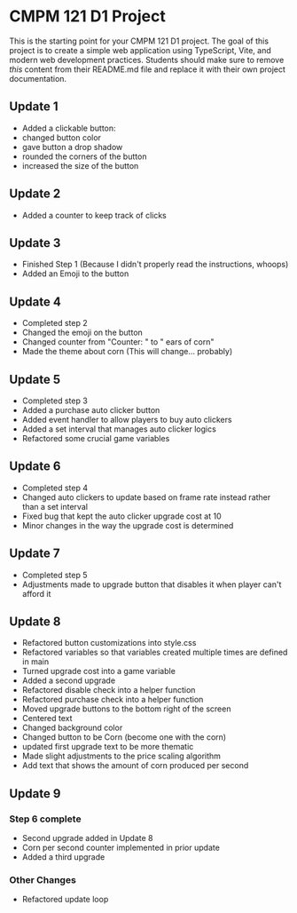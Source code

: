 # CMPM 121 D1 Project

This is the starting point for your CMPM 121 D1 project. The goal of this project is to create a simple web application using TypeScript, Vite, and modern web development practices. Students should make sure to remove _this_ content from their README.md file and replace it with their own project documentation.

## Update 1

- Added a clickable button:
- changed button color
- gave button a drop shadow
- rounded the corners of the button
- increased the size of the button

## Update 2

- Added a counter to keep track of clicks

## Update 3

- Finished Step 1 (Because I didn't properly read the instructions, whoops)
- Added an Emoji to the button

## Update 4

- Completed step 2
- Changed the emoji on the button
- Changed counter from "Counter: " to " ears of corn"
- Made the theme about corn (This will change... probably)

## Update 5

- Completed step 3
- Added a purchase auto clicker button
- Added event handler to allow players to buy auto clickers
- Added a set interval that manages auto clicker logics
- Refactored some crucial game variables

## Update 6

- Completed step 4
- Changed auto clickers to update based on frame rate instead rather than a set interval
- Fixed bug that kept the auto clicker upgrade cost at 10
- Minor changes in the way the upgrade cost is determined

## Update 7

- Completed step 5
- Adjustments made to upgrade button that disables it when player can't afford it

## Update 8

- Refactored button customizations into style.css
- Refactored variables so that variables created multiple times are defined in main
- Turned upgrade cost into a game variable
- Added a second upgrade
- Refactored disable check into a helper function
- Refactored purchase check into a helper function
- Moved upgrade buttons to the bottom right of the screen
- Centered text
- Changed background color
- Changed button to be Corn (become one with the corn)
- updated first upgrade text to be more thematic
- Made slight adjustments to the price scaling algorithm
- Add text that shows the amount of corn produced per second

## Update 9

### Step 6 complete

- Second upgrade added in Update 8
- Corn per second counter implemented in prior update
- Added a third upgrade

### Other Changes

- Refactored update loop
